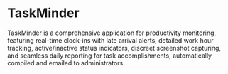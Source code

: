 # TaskMinder
TaskMinder is a comprehensive application for productivity monitoring, featuring real-time clock-ins with late arrival alerts, detailed work hour tracking, active/inactive status indicators, discreet screenshot capturing, and seamless daily reporting for task accomplishments, automatically compiled and emailed to administrators.
